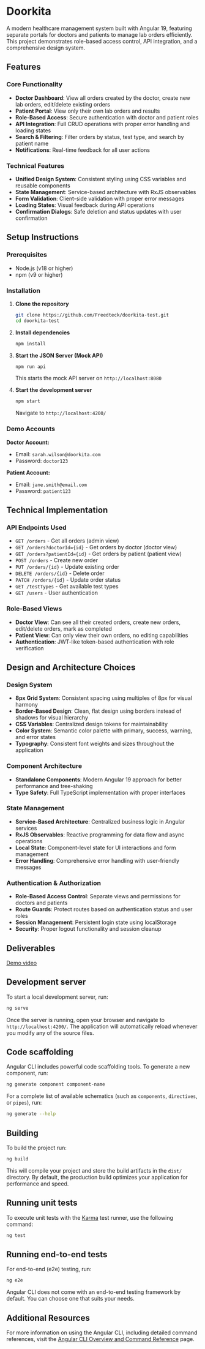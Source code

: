 # Doorkita

A modern healthcare management system built with Angular 19, featuring separate portals for doctors and patients to manage lab orders efficiently. This project demonstrates role-based access control, API integration, and a comprehensive design system.

## Features

### Core Functionality

- **Doctor Dashboard**: View all orders created by the doctor, create new lab orders, edit/delete existing orders
- **Patient Portal**: View only their own lab orders and results
- **Role-Based Access**: Secure authentication with doctor and patient roles
- **API Integration**: Full CRUD operations with proper error handling and loading states
- **Search & Filtering**: Filter orders by status, test type, and search by patient name
- **Notifications**: Real-time feedback for all user actions

### Technical Features

- **Unified Design System**: Consistent styling using CSS variables and reusable components
- **State Management**: Service-based architecture with RxJS observables
- **Form Validation**: Client-side validation with proper error messages
- **Loading States**: Visual feedback during API operations
- **Confirmation Dialogs**: Safe deletion and status updates with user confirmation

## Setup Instructions

### Prerequisites

- Node.js (v18 or higher)
- npm (v9 or higher)

### Installation

1. **Clone the repository**

   ```bash
   git clone https://github.com/Freedteck/doorkita-test.git
   cd doorkita-test
   ```

2. **Install dependencies**

   ```bash
   npm install
   ```

3. **Start the JSON Server (Mock API)**

   ```bash
   npm run api
   ```

   This starts the mock API server on `http://localhost:8080`

4. **Start the development server**
   ```bash
   npm start
   ```
   Navigate to `http://localhost:4200/`

### Demo Accounts

**Doctor Account:**

- Email: `sarah.wilson@doorkita.com`
- Password: `doctor123`

**Patient Account:**

- Email: `jane.smith@email.com`
- Password: `patient123`

## Technical Implementation

### API Endpoints Used

- `GET /orders` - Get all orders (admin view)
- `GET /orders?doctorId={id}` - Get orders by doctor (doctor view)
- `GET /orders?patientId={id}` - Get orders by patient (patient view)
- `POST /orders` - Create new order
- `PUT /orders/{id}` - Update existing order
- `DELETE /orders/{id}` - Delete order
- `PATCH /orders/{id}` - Update order status
- `GET /testTypes` - Get available test types
- `GET /users` - User authentication

### Role-Based Views

- **Doctor View**: Can see all their created orders, create new orders, edit/delete orders, mark as completed
- **Patient View**: Can only view their own orders, no editing capabilities
- **Authentication**: JWT-like token-based authentication with role verification

## Design and Architecture Choices

### Design System

- **8px Grid System**: Consistent spacing using multiples of 8px for visual harmony
- **Border-Based Design**: Clean, flat design using borders instead of shadows for visual hierarchy
- **CSS Variables**: Centralized design tokens for maintainability
- **Color System**: Semantic color palette with primary, success, warning, and error states
- **Typography**: Consistent font weights and sizes throughout the application

### Component Architecture

- **Standalone Components**: Modern Angular 19 approach for better performance and tree-shaking
- **Type Safety**: Full TypeScript implementation with proper interfaces

### State Management

- **Service-Based Architecture**: Centralized business logic in Angular services
- **RxJS Observables**: Reactive programming for data flow and async operations
- **Local State**: Component-level state for UI interactions and form management
- **Error Handling**: Comprehensive error handling with user-friendly messages

### Authentication & Authorization

- **Role-Based Access Control**: Separate views and permissions for doctors and patients
- **Route Guards**: Protect routes based on authentication status and user roles
- **Session Management**: Persistent login state using localStorage
- **Security**: Proper logout functionality and session cleanup

## Deliverables

[Demo video](https://vimeo.com/1116702016/6ba0cf16c5?ts=0&share=copy)

## Development server

To start a local development server, run:

```bash
ng serve
```

Once the server is running, open your browser and navigate to `http://localhost:4200/`. The application will automatically reload whenever you modify any of the source files.

## Code scaffolding

Angular CLI includes powerful code scaffolding tools. To generate a new component, run:

```bash
ng generate component component-name
```

For a complete list of available schematics (such as `components`, `directives`, or `pipes`), run:

```bash
ng generate --help
```

## Building

To build the project run:

```bash
ng build
```

This will compile your project and store the build artifacts in the `dist/` directory. By default, the production build optimizes your application for performance and speed.

## Running unit tests

To execute unit tests with the [Karma](https://karma-runner.github.io) test runner, use the following command:

```bash
ng test
```

## Running end-to-end tests

For end-to-end (e2e) testing, run:

```bash
ng e2e
```

Angular CLI does not come with an end-to-end testing framework by default. You can choose one that suits your needs.

## Additional Resources

For more information on using the Angular CLI, including detailed command references, visit the [Angular CLI Overview and Command Reference](https://angular.dev/tools/cli) page.
